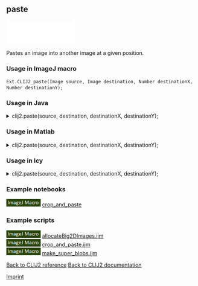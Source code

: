 ## paste
<img src="images/mini_empty_logo.png"/><img src="images/mini_empty_logo.png"/><img src="images/mini_empty_logo.png"/>

Pastes an image into another image at a given position.

### Usage in ImageJ macro
```
Ext.CLIJ2_paste(Image source, Image destination, Number destinationX, Number destinationY);
```




### Usage in Java


<details>

<summary>
clij2.paste(source, destination, destinationX, destinationY);
</summary>
<pre class="highlight">// init CLIJ and GPU
import net.haesleinhuepf.clij2.CLIJ2;
import net.haesleinhuepf.clij.clearcl.ClearCLBuffer;
CLIJ2 clij2 = CLIJ2.getInstance();

// get input parameters
ClearCLBuffer source = clij2.push(sourceImagePlus);
destination = clij2.create(source);
int destinationX = 10;
int destinationY = 20;
</pre>

<pre class="highlight">
// Execute operation on GPU
clij2.paste(source, destination, destinationX, destinationY);
</pre>

<pre class="highlight">
//show result
destinationImagePlus = clij2.pull(destination);
destinationImagePlus.show();

// cleanup memory on GPU
clij2.release(source);
clij2.release(destination);
</pre>

</details>





### Usage in Matlab


<details>

<summary>
clij2.paste(source, destination, destinationX, destinationY);
</summary>
<pre class="highlight">% init CLIJ and GPU
clij2 = init_clatlab();

% get input parameters
source = clij2.pushMat(source_matrix);
destination = clij2.create(source);
destinationX = 10;
destinationY = 20;
</pre>

<pre class="highlight">
% Execute operation on GPU
clij2.paste(source, destination, destinationX, destinationY);
</pre>

<pre class="highlight">
% show result
destination = clij2.pullMat(destination)

% cleanup memory on GPU
clij2.release(source);
clij2.release(destination);
</pre>

</details>





### Usage in Icy


<details>

<summary>
clij2.paste(source, destination, destinationX, destinationY);
</summary>
<pre class="highlight">// init CLIJ and GPU
importClass(net.haesleinhuepf.clicy.CLICY);
importClass(Packages.icy.main.Icy);

clij2 = CLICY.getInstance();

// get input parameters
source_sequence = getSequence();
source = clij2.pushSequence(source_sequence);
destination = clij2.create(source);
destinationX = 10;
destinationY = 20;
</pre>

<pre class="highlight">
// Execute operation on GPU
clij2.paste(source, destination, destinationX, destinationY);
</pre>

<pre class="highlight">
// show result
destination_sequence = clij2.pullSequence(destination)
Icy.addSequence(destination_sequence);
// cleanup memory on GPU
clij2.release(source);
clij2.release(destination);
</pre>

</details>





### Example notebooks
<a href="https://clij.github.io/clij2-docs/md/crop_and_paste"><img src="images/language_macro.png" height="20"/></a> [crop_and_paste](https://clij.github.io/clij2-docs/md/crop_and_paste)  




### Example scripts
<a href="https://github.com/clij/clij2-docs/blob/master/src/main/macro/allocateBig2DImages.ijm"><img src="images/language_macro.png" height="20"/></a> [allocateBig2DImages.ijm](https://github.com/clij/clij2-docs/blob/master/src/main/macro/allocateBig2DImages.ijm)  
<a href="https://github.com/clij/clij2-docs/blob/master/src/main/macro/crop_and_paste.ijm"><img src="images/language_macro.png" height="20"/></a> [crop_and_paste.ijm](https://github.com/clij/clij2-docs/blob/master/src/main/macro/crop_and_paste.ijm)  
<a href="https://github.com/clij/clij2-docs/blob/master/src/main/macro/make_super_blobs.ijm"><img src="images/language_macro.png" height="20"/></a> [make_super_blobs.ijm](https://github.com/clij/clij2-docs/blob/master/src/main/macro/make_super_blobs.ijm)  


[Back to CLIJ2 reference](https://clij.github.io/clij2-docs/reference)
[Back to CLIJ2 documentation](https://clij.github.io/clij2-docs)

[Imprint](https://clij.github.io/imprint)

